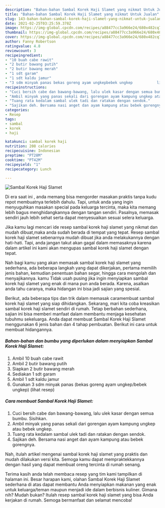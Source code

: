 ```yaml
---
description: "Bahan-bahan Sambal Korek Haji Slamet yang nikmat Untuk Jualan"
title: "Bahan-bahan Sambal Korek Haji Slamet yang nikmat Untuk Jualan"
slug: 143-bahan-bahan-sambal-korek-haji-slamet-yang-nikmat-untuk-jualan
date: 2021-02-25T03:25:59.378Z
image: https://img-global.cpcdn.com/recipes/a88477cc3a966e24/680x482cq70/sambal-korek-haji-slamet-foto-resep-utama.jpg
thumbnail: https://img-global.cpcdn.com/recipes/a88477cc3a966e24/680x482cq70/sambal-korek-haji-slamet-foto-resep-utama.jpg
cover: https://img-global.cpcdn.com/recipes/a88477cc3a966e24/680x482cq70/sambal-korek-haji-slamet-foto-resep-utama.jpg
author: Fanny Robertson
ratingvalue: 4.8
reviewcount: 3
recipeingredient:
- "10 buah cabe rawit"
- "2 butir bawang putih"
- "2 butir bawang merah"
- "1 sdt garam"
- "1 sdt kaldu jamur"
- "3 sdm minyak panas bekas goreng ayam ungkepbebek ungkep           lihat resep"
recipeinstructions:
- "Cuci bersih cabe dan bawang-bawang, lalu ulek kasar dengan semua bumbu. Sisihkan."
- "Ambil minyak yang panas sekali dari gorengan ayam kampung ungkep atau bebek ungkep."
- "Tuang rata kedalam sambal ulek tadi dan ratakan dengan sendok."
- "Sajikan deh. Bersama nasi anget dan ayam kampung atau bebek gorengnya."
categories:
- Resep
tags:
- sambal
- korek
- haji

katakunci: sambal korek haji 
nutrition: 208 calories
recipecuisine: Indonesian
preptime: "PT28M"
cooktime: "PT42M"
recipeyield: "1"
recipecategory: Lunch

---
```



![Sambal Korek Haji Slamet](https://img-global.cpcdn.com/recipes/a88477cc3a966e24/680x482cq70/sambal-korek-haji-slamet-foto-resep-utama.jpg)

Di era  saat ini , anda memang bisa mengorder masakan praktis tanpa kudu repot membuatnya terlebih dahulu. Tapi, untuk anda yang ingin menyuguhkan masakan special pada keluarga tercinta, maka kita memang lebih bagus menghidangkannya dengan tangan sendiri. Pasalnya, memasak sendiri jauh lebih sehat serta dapat menyesuaikan sesuai selera keluarga.

Jika kamu lagi mencari ide resep sambal korek haji slamet yang nikmat dan mudah dibuat,maka anda sudah berada di tempat yang tepat. Resep sambal korek haji slamet  sebenarnya mudah dibuat jika anda melakukannya dengan hati-hati. Tapi, anda jangan takut akan gagal dalam memasaknya 
karena dalam artikel ini kami akan mengupas sambal korek haji slamet dengan tepat.  



Nah bagi kamu yang akan memasak sambal korek haji slamet yang sederhana, ada beberapa langkah yang dapat dikerjakan, pertama memilih jenis bahan, kemudian penentuan bahan segar, hingga cara mengolah dan menyajikannya. kamu Tidak usah pusing jika ingin menyiapkan sambal korek haji slamet yang enak di mana pun anda berada. Karena, asalkan anda  tahu caranya, maka hidangan ini bisa jadi sajian yang spesial.

Berikut, ada beberapa tips dan trik dalam memasak caramembuat sambal korek haji slamet yang siap dihidangkan. Sekarang, mari kita coba kreasikan sambal korek haji slamet sendiri di rumah. Tetap berbahan sederhana, sajian ini bisa memberi manfaat dalam membantu menjaga kesehatan tubuhmu sekeluarga. Anda dapat membuat Sambal Korek Haji Slamet menggunakan 6 jenis bahan dan 4 tahap pembuatan. Berikut ini cara untuk membuat hidangannya.

<!--inarticleads1-->

##### Bahan-bahan dan bumbu yang diperlukan dalam menyiapkan Sambal Korek Haji Slamet:

1. Ambil 10 buah cabe rawit
1. Ambil 2 butir bawang putih
1. Siapkan 2 butir bawang merah
1. Sediakan 1 sdt garam
1. Ambil 1 sdt kaldu jamur
1. Gunakan 3 sdm minyak panas (bekas goreng ayam ungkep/bebek ungkep)           (lihat resep)




<!--inarticleads2-->

##### Cara membuat Sambal Korek Haji Slamet:

1. Cuci bersih cabe dan bawang-bawang, lalu ulek kasar dengan semua bumbu. Sisihkan.
1. Ambil minyak yang panas sekali dari gorengan ayam kampung ungkep atau bebek ungkep.
1. Tuang rata kedalam sambal ulek tadi dan ratakan dengan sendok.
1. Sajikan deh. Bersama nasi anget dan ayam kampung atau bebek gorengnya.




Nah, itulah artikel mengenai  sambal korek haji slamet  yang praktis dan mudah dilakukan versi kita. Semoga kamu dapat mempraktekkannya dengan hasil yang dapat membuat oreng tercinta di rumah senang. 

Terima kasih anda telah membaca resep yang tim kami tampilkan di halaman ini. Besar harapan kami, olahan  Sambal Korek Haji Slamet sederhana di atas dapat membantu Anda menyiapkan makanan yang enak untuk keluarga/teman maupun menjadi ide dalam berbisnis kuliner. Gimana nih? Mudah bukan? Itulah resep sambal korek haji slamet yang bisa Anda kerjakan di rumah. Semoga bermanfaat dan selamat mencoba!

